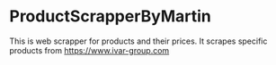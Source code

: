 # ProductScrapperByMartin
This is web scrapper for products and their prices. It scrapes specific products from https://www.ivar-group.com
